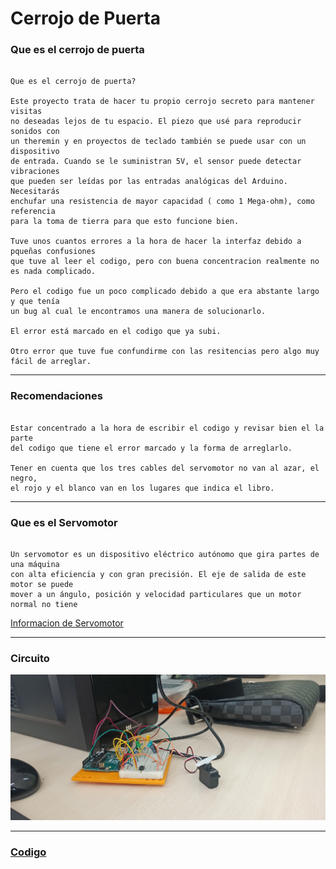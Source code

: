 # Cerrojo de Puerta

### Que es el cerrojo de puerta

```

Que es el cerrojo de puerta?

Este proyecto trata de hacer tu propio cerrojo secreto para mantener visitas
no deseadas lejos de tu espacio. El piezo que usé para reproducir sonidos con
un theremin y en proyectos de teclado también se puede usar con un dispositivo
de entrada. Cuando se le suministran 5V, el sensor puede detectar vibraciones
que pueden ser leídas por las entradas analógicas del Arduino. Necesitarás
enchufar una resistencia de mayor capacidad ( como 1 Mega-ohm), como referencia
para la toma de tierra para que esto funcione bien.

Tuve unos cuantos errores a la hora de hacer la interfaz debido a pqueñas confusiones
que tuve al leer el codigo, pero con buena concentracion realmente no es nada complicado.

Pero el codigo fue un poco complicado debido a que era abstante largo y que tenía
un bug al cual le encontramos una manera de solucionarlo.

El error está marcado en el codigo que ya subi.

Otro error que tuve fue confundirme con las resitencias pero algo muy fácil de arreglar.

```

---

### Recomendaciones

```

Estar concentrado a la hora de escribir el codigo y revisar bien el la parte
del codigo que tiene el error marcado y la forma de arreglarlo.

Tener en cuenta que los tres cables del servomotor no van al azar, el negro,
el rojo y el blanco van en los lugares que indica el libro.

```

---

### Que es el Servomotor

```

Un servomotor es un dispositivo eléctrico autónomo que gira partes de una máquina
con alta eficiencia y con gran precisión. El eje de salida de este motor se puede
mover a un ángulo, posición y velocidad particulares que un motor normal no tiene

```

[Informacion de Servomotor](https://www.google.com/search?channel=fs&client=ubuntu&q=servomotor)

---

### Circuito

![](https://github.com/Samael696/arduino/blob/main/IMG_20220126_114944.jpg?raw=true)

---

### [Codigo](https://github.com/Samael696/arduino/blob/main/codigo%20cerrojo%20de%20puerta.ino)

